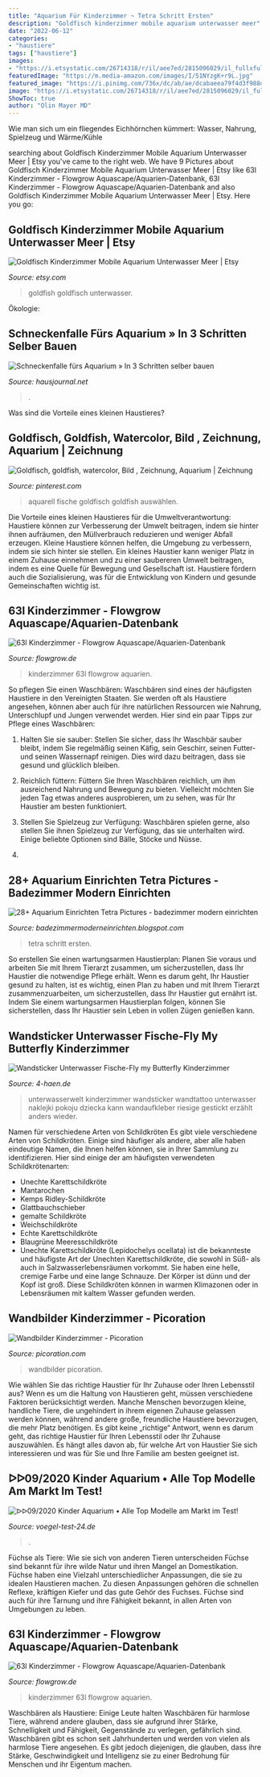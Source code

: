 ```yaml
---
title: "Aquarium Für Kinderzimmer ~ Tetra Schritt Ersten"
description: "Goldfisch kinderzimmer mobile aquarium unterwasser meer"
date: "2022-06-12"
categories:
- "haustiere"
tags: ["haustiere"]
images:
- "https://i.etsystatic.com/26714318/r/il/aee7ed/2815096029/il_fullxfull.2815096029_78ql.jpg"
featuredImage: "https://m.media-amazon.com/images/I/51NYzgK+r9L.jpg"
featured_image: "https://i.pinimg.com/736x/dc/ab/ae/dcabaeea79f4d3f988d38d5da1d9f92f--aquarium-watercolors.jpg"
image: "https://i.etsystatic.com/26714318/r/il/aee7ed/2815096029/il_fullxfull.2815096029_78ql.jpg"
ShowToc: true
author: "Olin Mayer MD"
---
```



Wie man sich um ein fliegendes Eichhörnchen kümmert: Wasser, Nahrung, Spielzeug und Wärme/Kühle

	

		
searching about Goldfisch Kinderzimmer Mobile Aquarium Unterwasser Meer | Etsy you've came to the right web. We have 9 Pictures about Goldfisch Kinderzimmer Mobile Aquarium Unterwasser Meer | Etsy like 63l Kinderzimmer - Flowgrow Aquascape/Aquarien-Datenbank, 63l Kinderzimmer - Flowgrow Aquascape/Aquarien-Datenbank and also Goldfisch Kinderzimmer Mobile Aquarium Unterwasser Meer | Etsy. Here you go:
		
    
## Goldfisch Kinderzimmer Mobile Aquarium Unterwasser Meer | Etsy

<img loading=lazy src="https://i.etsystatic.com/26714318/r/il/aee7ed/2815096029/il_fullxfull.2815096029_78ql.jpg" onerror="this.onerror=null;this.src='https://tse4.mm.bing.net/th?id=OIP.CNnYtSILxKC4ybzKy6F6WQHaJ4&amp;pid=15.1';" alt="Goldfisch Kinderzimmer Mobile Aquarium Unterwasser Meer | Etsy">

_Source: etsy.com_

>goldfish goldfisch unterwasser. 

	

Ökologie:

    
## Schneckenfalle Fürs Aquarium » In 3 Schritten Selber Bauen

<img loading=lazy src="http://www.hausjournal.net/wp-content/uploads/Schneckenfalle-Aquarium.jpg" onerror="this.onerror=null;this.src='https://tse2.mm.bing.net/th?id=OIP.lALqmYPRo_w31bvbZeo1lAHaE7&amp;pid=15.1';" alt="Schneckenfalle fürs Aquarium » In 3 Schritten selber bauen">

_Source: hausjournal.net_

>. 

	

Was sind die Vorteile eines kleinen Haustieres?

    
## Goldfisch, Goldfish, Watercolor, Bild , Zeichnung, Aquarium | Zeichnung

<img loading=lazy src="https://i.pinimg.com/736x/dc/ab/ae/dcabaeea79f4d3f988d38d5da1d9f92f--aquarium-watercolors.jpg" onerror="this.onerror=null;this.src='https://tse4.mm.bing.net/th?id=OIP.825CeJS92mUtPK9wVSdjrAHaFb&amp;pid=15.1';" alt="Goldfisch, goldfish, watercolor, Bild , Zeichnung, Aquarium | Zeichnung">

_Source: pinterest.com_

>aquarell fische goldfisch goldfish auswählen. 

	

Die Vorteile eines kleinen Haustieres für die Umweltverantwortung: Haustiere können zur Verbesserung der Umwelt beitragen, indem sie hinter ihnen aufräumen, den Müllverbrauch reduzieren und weniger Abfall erzeugen.
Kleine Haustiere können helfen, die Umgebung zu verbessern, indem sie sich hinter sie stellen. Ein kleines Haustier kann weniger Platz in einem Zuhause einnehmen und zu einer saubereren Umwelt beitragen, indem es eine Quelle für Bewegung und Gesellschaft ist. Haustiere fördern auch die Sozialisierung, was für die Entwicklung von Kindern und gesunde Gemeinschaften wichtig ist.

    
## 63l Kinderzimmer - Flowgrow Aquascape/Aquarien-Datenbank

<img loading=lazy src="https://www.flowgrow.de/db/images/aquarien/detail/63l-kinderzimmer-556da4cfde855.jpg" onerror="this.onerror=null;this.src='https://tse1.mm.bing.net/th?id=OIP.I3M0dNQUd1PGTNLWTvdgQQEsDD&amp;pid=15.1';" alt="63l Kinderzimmer - Flowgrow Aquascape/Aquarien-Datenbank">

_Source: flowgrow.de_

>kinderzimmer 63l flowgrow aquarien. 

	

So pflegen Sie einen Waschbären:
Waschbären sind eines der häufigsten Haustiere in den Vereinigten Staaten. Sie werden oft als Haustiere angesehen, können aber auch für ihre natürlichen Ressourcen wie Nahrung, Unterschlupf und Jungen verwendet werden. Hier sind ein paar Tipps zur Pflege eines Waschbären:
1. Halten Sie sie sauber: Stellen Sie sicher, dass Ihr Waschbär sauber bleibt, indem Sie regelmäßig seinen Käfig, sein Geschirr, seinen Futter- und seinen Wassernapf reinigen. Dies wird dazu beitragen, dass sie gesund und glücklich bleiben.

2. Reichlich füttern: Füttern Sie Ihren Waschbären reichlich, um ihm ausreichend Nahrung und Bewegung zu bieten. Vielleicht möchten Sie jeden Tag etwas anderes ausprobieren, um zu sehen, was für Ihr Haustier am besten funktioniert.

3. Stellen Sie Spielzeug zur Verfügung: Waschbären spielen gerne, also stellen Sie ihnen Spielzeug zur Verfügung, das sie unterhalten wird. Einige beliebte Optionen sind Bälle, Stöcke und Nüsse.

4.

    
## 28+ Aquarium Einrichten Tetra Pictures - Badezimmer Modern Einrichten

<img loading=lazy src="https://blog.tetra.net/de-de/wp-content/uploads/2019/01/Aquarium-fertig-979x800.jpg" onerror="this.onerror=null;this.src='https://tse4.mm.bing.net/th?id=OIP.NH4kIm2sltdGceGkRW8I8wHaGD&amp;pid=15.1';" alt="28+ Aquarium Einrichten Tetra Pictures - badezimmer modern einrichten">

_Source: badezimmermoderneinrichten.blogspot.com_

>tetra schritt ersten. 

	

So erstellen Sie einen wartungsarmen Haustierplan: Planen Sie voraus und arbeiten Sie mit Ihrem Tierarzt zusammen, um sicherzustellen, dass Ihr Haustier die notwendige Pflege erhält.
Wenn es darum geht, Ihr Haustier gesund zu halten, ist es wichtig, einen Plan zu haben und mit Ihrem Tierarzt zusammenzuarbeiten, um sicherzustellen, dass Ihr Haustier gut ernährt ist. Indem Sie einem wartungsarmen Haustierplan folgen, können Sie sicherstellen, dass Ihr Haustier sein Leben in vollen Zügen genießen kann.

    
## Wandsticker Unterwasser Fische-Fly My Butterfly Kinderzimmer

<img loading=lazy src="https://www.4-haen.de/shop/resources/product_images_raw/12614_gr.jpg" onerror="this.onerror=null;this.src='https://tse3.mm.bing.net/th?id=OIP.l73rZEuULkwrPdzSkM7bmwHaEW&amp;pid=15.1';" alt="Wandsticker Unterwasser Fische-Fly my Butterfly Kinderzimmer">

_Source: 4-haen.de_

>unterwasserwelt kinderzimmer wandsticker wandtattoo unterwasser naklejki pokoju dziecka kann wandaufkleber riesige gestickt erzählt anders wieder. 

	

Namen für verschiedene Arten von Schildkröten
Es gibt viele verschiedene Arten von Schildkröten. Einige sind häufiger als andere, aber alle haben eindeutige Namen, die Ihnen helfen können, sie in Ihrer Sammlung zu identifizieren. Hier sind einige der am häufigsten verwendeten Schildkrötenarten:
- Unechte Karettschildkröte
- Mantarochen
- Kemps Ridley-Schildkröte
- Glattbauchschieber
- gemalte Schildkröte
- Weichschildkröte
- Echte Karettschildkröte
- Blaugrüne Meeresschildkröte
 - Unechte Karettschildkröte (Lepidochelys ocellata) ist die bekannteste und häufigste Art der Unechten Karettschildkröte, die sowohl in Süß- als auch in Salzwasserlebensräumen vorkommt. Sie haben eine helle, cremige Farbe und eine lange Schnauze. Der Körper ist dünn und der Kopf ist groß. Diese Schildkröten können in warmen Klimazonen oder in Lebensräumen mit kaltem Wasser gefunden werden.

    
## Wandbilder Kinderzimmer - Picoration

<img loading=lazy src="https://www.picoration.com/media/pages/wandideen/wandbilder-kinderzimmer/3864856714-1586939030/vorher-raum22.jpg" onerror="this.onerror=null;this.src='https://tse3.mm.bing.net/th?id=OIP.tI9N0nr3NrrKpwcr4_GCwAHaGx&amp;pid=15.1';" alt="Wandbilder Kinderzimmer - Picoration">

_Source: picoration.com_

>wandbilder picoration. 

	

Wie wählen Sie das richtige Haustier für Ihr Zuhause oder Ihren Lebensstil aus?
Wenn es um die Haltung von Haustieren geht, müssen verschiedene Faktoren berücksichtigt werden. Manche Menschen bevorzugen kleine, handliche Tiere, die ungehindert in ihrem eigenen Zuhause gelassen werden können, während andere große, freundliche Haustiere bevorzugen, die mehr Platz benötigen. Es gibt keine „richtige“ Antwort, wenn es darum geht, das richtige Haustier für Ihren Lebensstil oder Ihr Zuhause auszuwählen. Es hängt alles davon ab, für welche Art von Haustier Sie sich interessieren und was für Sie und Ihre Familie am besten geeignet ist.

    
## ᐅᐅ09/2020 Kinder Aquarium • Alle Top Modelle Am Markt Im Test!

<img loading=lazy src="https://m.media-amazon.com/images/I/51NYzgK+r9L.jpg" onerror="this.onerror=null;this.src='https://tse1.mm.bing.net/th?id=OIP.203o9Vy1zou0oFLEERheggHaGj&amp;pid=15.1';" alt="ᐅᐅ09/2020 Kinder Aquarium • Alle Top Modelle am Markt im Test!">

_Source: voegel-test-24.de_

>. 

	

Füchse als Tiere: Wie sie sich von anderen Tieren unterscheiden
Füchse sind bekannt für ihre wilde Natur und ihren Mangel an Domestikation. Füchse haben eine Vielzahl unterschiedlicher Anpassungen, die sie zu idealen Haustieren machen. Zu diesen Anpassungen gehören die schnellen Reflexe, kräftigen Kiefer und das gute Gehör des Fuchses. Füchse sind auch für ihre Tarnung und ihre Fähigkeit bekannt, in allen Arten von Umgebungen zu leben.

    
## 63l Kinderzimmer - Flowgrow Aquascape/Aquarien-Datenbank

<img loading=lazy src="https://www.flowgrow.de/db/images/aquarien/detail/63l-kinderzimmer-5524188657608.jpg" onerror="this.onerror=null;this.src='https://tse4.mm.bing.net/th?id=OIP.GxGbXWo5J9vdo5leT6gBMAHaFj&amp;pid=15.1';" alt="63l Kinderzimmer - Flowgrow Aquascape/Aquarien-Datenbank">

_Source: flowgrow.de_

>kinderzimmer 63l flowgrow aquarien. 

	

Waschbären als Haustiere: Einige Leute halten Waschbären für harmlose Tiere, während andere glauben, dass sie aufgrund ihrer Stärke, Schnelligkeit und Fähigkeit, Gegenstände zu verlegen, gefährlich sind.
Waschbären gibt es schon seit Jahrhunderten und werden von vielen als harmlose Tiere angesehen. Es gibt jedoch diejenigen, die glauben, dass ihre Stärke, Geschwindigkeit und Intelligenz sie zu einer Bedrohung für Menschen und ihr Eigentum machen.

